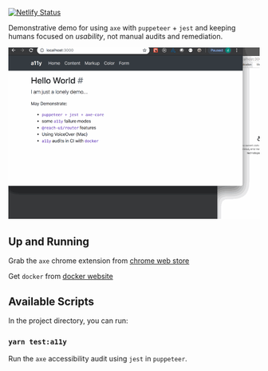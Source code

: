 [![Netlify Status](https://api.netlify.com/api/v1/badges/4bffbc2f-63ff-4a09-93a8-b1c92e84f6a1/deploy-status)](https://app.netlify.com/sites/axe-puppeteer-jest-a11y-testing/deploys)

Demonstrative demo for using `axe` with `puppeteer` + `jest` and keeping humans focused on _usability_, not manual audits and remediation.

<p align='center'>
<img src='https://raw.githubusercontent.com/eckdanny/axe-puppeteer-jest-a11y-testing/master/.github/a11y-tests-in-axe-core.gif' width='600' alt='short demo screencast'>
</p>

## Up and Running

Grab the `axe` chrome extension from [chrome web store](https://chrome.google.com/webstore/detail/axe/lhdoppojpmngadmnindnejefpokejbdd)

Get `docker` from [docker website](https://docs.docker.com/docker-for-mac/)

## Available Scripts

In the project directory, you can run:

### `yarn test:a11y`

Run the `axe` accessibility audit using `jest` in `puppeteer`.
